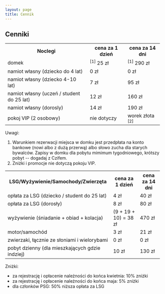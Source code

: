 ```yaml
---
layout: page
title: Cennik
---
```


## Cenniki

<table>

<tr>
<th>Noclegi</th>
<th class="right">cena za 1 dzień</th>
<th class="right">cena za 14 dni</th>
</tr>

<tr>
<td>domek</td>
<td class="right"><sup>[1]</sup> 25 zł</td>
<td class="right"><sup>[1]</sup> 290 zł</td>
</tr>

<tr>
<td>namiot własny (dziecko do 4 lat)</td>
<td class="right">0 zł</td>
<td class="right">0 zł</td>
</tr>

<tr>
<td>namiot własny (dziecko 4-10 lat)</td>
<td class="right">7 zł</td>
<td class="right">95 zł</td>
</tr>

<tr>
<td>namiot własny (uczeń / student do 25 lat)</td>
<td class="right">12 zł</td>
<td class="right">160 zł</td>
</tr>

<tr>
<td>namiot własny (dorosly)</td>
<td class="right">14 zł</td>
<td class="right">190 zł</td>
</tr>

<tr>
<td>pokoj VIP (2 osobowy)</td>
<td class="right">nie dotyczy</td>
<td class="right">worek złota <sup>[2]</sup></td>
</tr>

</table>

Uwagi:  

1. Warunkiem rezerwacji miejsca w domku jest przedpłata na konto bankowe (nowi albo z dużą przerwą) albo słowo zucha dla starych bywalców. Zapisy w domku dla pobytu mimimum tygodniowego, krótszy pobyt -- dogadaj z Czifem.
2. Zniżki i promocje nie dotyczą pokoju VIP.

<table>

<tr>
<th>LSG/Wyżywienie/Samochody/Zwierzęta</th>
<th class="right">cena za 1 dzień</th>
<th class="right">cena za 14 dni</th>
</tr>

<tr>
<td>opłata za LSG (dziecko / student do 25 lat)</td>
<td class="right">4 zł</td>
<td class="right">40 zł</td>
</tr>

<tr>
<td>opłata za LSG (dorosły)</td>
<td class="right">8 zł</td>
<td class="right">80 zł</td>
</tr>

<tr>
<td>wyżywienie (śniadanie + obiad + kolacja)</td>
<td class="right">(9 + 19 + 10) = 38 zł</td>
<td class="right">470 zł</td>
</tr>

<tr>
<td>motor/samochód</td>
<td class="right">3 zł</td>
<td class="right">21 zł</td>
</tr>

<tr>
<td>zwierzaki, łącznie ze słoniami i wielorybami</td>
<td class="right">0 zł</td>
<td class="right">0 zł</td>
</tr>

<tr>
<td>pobyt dzienny (dla mieszkających gdzie indziej)</td>
<td class="right">10 zł</td>
<td class="right">130 zł</td>
</tr>

</table>

Zniżki:

- za rejestrację i opłacenie należności do końca kwietnia: 10% zniżki
- za rejestrację i opłacenie należności do końca maja: 5% zniżki
- dla członków PSG: 50% niższa opłata za LSG
